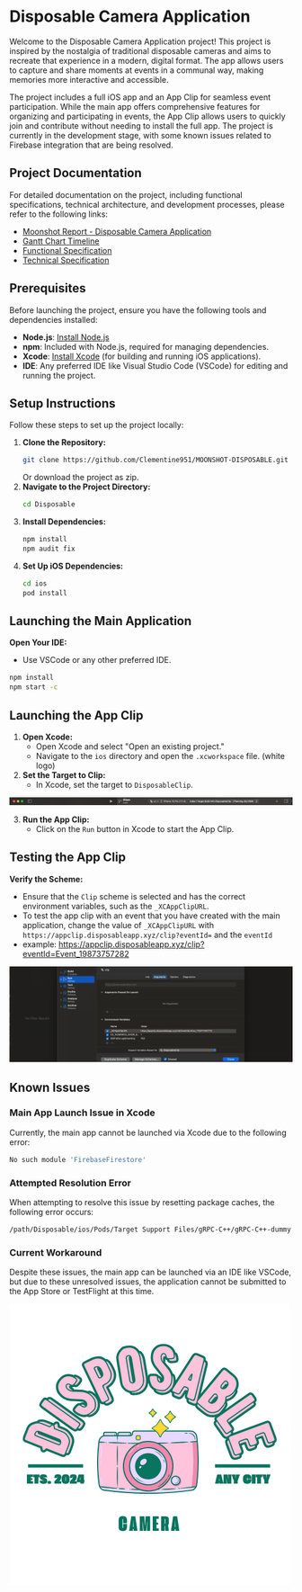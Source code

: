 # Disposable Camera Application

Welcome to the Disposable Camera Application project! This project is inspired by the nostalgia of traditional disposable cameras and aims to recreate that experience in a modern, digital format. The app allows users to capture and share moments at events in a communal way, making memories more interactive and accessible.

The project includes a full iOS app and an App Clip for seamless event participation. While the main app offers comprehensive features for organizing and participating in events, the App Clip allows users to quickly join and contribute without needing to install the full app. The project is currently in the development stage, with some known issues related to Firebase integration that are being resolved.

## Project Documentation

For detailed documentation on the project, including functional specifications, technical architecture, and development processes, please refer to the following links:

- [Moonshot Report - Disposable Camera Application](./Documents/Report.md)
- [Gantt Chart Timeline](./Documents/Images/timeline.png)
- [Functional Specification](./Documents/FunctionalSpecification.md)
- [Technical Specification](./Documents/TechnicalSpecification.md)

## Prerequisites

Before launching the project, ensure you have the following tools and dependencies installed:

- **Node.js**: [Install Node.js](https://nodejs.org/)
- **npm**: Included with Node.js, required for managing dependencies.
- **Xcode**: [Install Xcode](https://developer.apple.com/xcode/) (for building and running iOS applications).
- **IDE**: Any preferred IDE like Visual Studio Code (VSCode) for editing and running the project.

## Setup Instructions

Follow these steps to set up the project locally:

1. **Clone the Repository:**
   ```bash
   git clone https://github.com/Clementine951/MOONSHOT-DISPOSABLE.git
   ```
   Or download the project as zip.
2. **Navigate to the Project Directory:**
   ```bash
   cd Disposable
   ```
3. **Install Dependencies:**
   ```bash
   npm install
   npm audit fix
   ```
4. **Set Up iOS Dependencies:**
   ```bash
   cd ios
   pod install
   ```

## Launching the Main Application

**Open Your IDE:**
   - Use VSCode or any other preferred IDE.
   ```bash
   npm install
   npm start -c
   ```

## Launching the App Clip

1. **Open Xcode:**
   - Open Xcode and select "Open an existing project."
   - Navigate to the `ios` directory and open the `.xcworkspace` file. (white logo)
2. **Set the Target to Clip:**
   - In Xcode, set the target to `DisposableClip`.
<img src="./Documents/Images/target.png">

3. **Run the App Clip:**
   - Click on the `Run` button in Xcode to start the App Clip.

## Testing the App Clip

**Verify the Scheme:**
   - Ensure that the `Clip` scheme is selected and has the correct environment variables, such as the `_XCAppClipURL`.
   - To test the app clip with an event that you have created with the main application, change the value of `_XCAppClipURL` with `https://appclip.disposableapp.xyz/clip?eventId=` and the `eventId`
   - example: https://appclip.disposableapp.xyz/clip?eventId=Event_19873757282

<img src="./Documents/Images/scheme.png">

## Known Issues

### Main App Launch Issue in Xcode

Currently, the main app cannot be launched via Xcode due to the following error:

```bash
No such module 'FirebaseFirestore'
```

### Attempted Resolution Error

When attempting to resolve this issue by resetting package caches, the following error occurs:

```bash
/path/Disposable/ios/Pods/Target Support Files/gRPC-C++/gRPC-C++-dummy.m module map file '/path/Disposable/ios/Pods/Headers/Private/grpc/gRPC-Core.modulemap' not found
```

### Current Workaround

Despite these issues, the main app can be launched via an IDE like VSCode, but due to these unresolved issues, the application cannot be submitted to the App Store or TestFlight at this time.

<img src="./Documents/Images/LogoTrans.png">